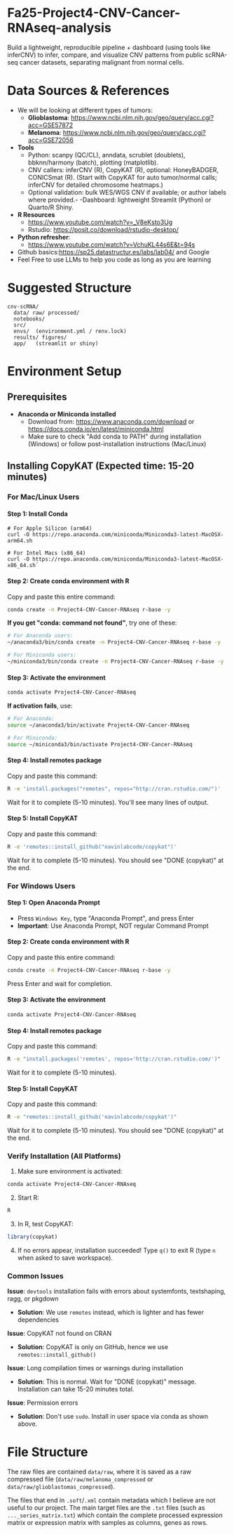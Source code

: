 # Fa25-Project4-CNV-Cancer-RNAseq-analysis
Build a lightweight, reproducible pipeline + dashboard (using tools like inferCNV) to infer, compare, and visualize CNV patterns from public scRNA-seq cancer datasets, separating malignant from normal cells.
# Data Sources & References
- We will be looking at different types of tumors:
  - **Glioblastoma**: https://www.ncbi.nlm.nih.gov/geo/query/acc.cgi?acc=GSE57872
  - **Melanoma**: https://www.ncbi.nlm.nih.gov/geo/query/acc.cgi?acc=GSE72056
- **Tools**
  - Python: scanpy (QC/CL), anndata, scrublet (doublets), bbknn/harmony (batch), plotting (matplotlib).
  - CNV callers: inferCNV (R), CopyKAT (R), optional: HoneyBADGER, CONICSmat (R). (Start with CopyKAT for auto tumor/normal calls; inferCNV for detailed chromosome heatmaps.)
  - Optional validation: bulk WES/WGS CNV if available; or author labels where provided.-
  -Dashboard: lightweight Streamlit (Python) or Quarto/R Shiny.
- **R Resources**
  - https://www.youtube.com/watch?v=_V8eKsto3Ug
  - Rstudio: https://posit.co/download/rstudio-desktop/
- **Python refresher**:
  - https://www.youtube.com/watch?v=VchuKL44s6E&t=94s
- Github basics:https://sp25.datastructur.es/labs/lab04/ and Google
- Feel Free to use LLMs to help you code as long as you are learning
  
# Suggested Structure
```
cnv-scRNA/
  data/ raw/ processed/
  notebooks/
  src/
  envs/  (environment.yml / renv.lock)
  results/ figures/
  app/   (streamlit or shiny)
```

# Environment Setup

## Prerequisites
- **Anaconda or Miniconda installed**
  - Download from: https://www.anaconda.com/download or https://docs.conda.io/en/latest/miniconda.html
  - Make sure to check "Add conda to PATH" during installation (Windows) or follow post-installation instructions (Mac/Linux)

## Installing CopyKAT (Expected time: 15-20 minutes)

### For Mac/Linux Users

#### Step 1: Install Conda
```
# For Apple Silicon (arm64)
curl -O https://repo.anaconda.com/miniconda/Miniconda3-latest-MacOSX-arm64.sh

# For Intel Macs (x86_64)
curl -O https://repo.anaconda.com/miniconda/Miniconda3-latest-MacOSX-x86_64.sh`
```


#### Step 2: Create conda environment with R
Copy and paste this entire command:
```bash
conda create -n Project4-CNV-Cancer-RNAseq r-base -y
```

**If you get "conda: command not found"**, try one of these:
```bash
# For Anaconda users:
~/anaconda3/bin/conda create -n Project4-CNV-Cancer-RNAseq r-base -y

# For Miniconda users:
~/miniconda3/bin/conda create -n Project4-CNV-Cancer-RNAseq r-base -y
```

#### Step 3: Activate the environment
```bash
conda activate Project4-CNV-Cancer-RNAseq
```

**If activation fails**, use:
```bash
# For Anaconda:
source ~/anaconda3/bin/activate Project4-CNV-Cancer-RNAseq

# For Miniconda:
source ~/miniconda3/bin/activate Project4-CNV-Cancer-RNAseq
```

#### Step 4: Install remotes package
Copy and paste this command:
```bash
R -e 'install.packages("remotes", repos="http://cran.rstudio.com/")'
```
Wait for it to complete (5-10 minutes). You'll see many lines of output.

#### Step 5: Install CopyKAT
Copy and paste this command:
```bash
R -e 'remotes::install_github("navinlabcode/copykat")'
```
Wait for it to complete (5-10 minutes). You should see "DONE (copykat)" at the end.

### For Windows Users

#### Step 1: Open Anaconda Prompt
- Press `Windows Key`, type "Anaconda Prompt", and press Enter
- **Important**: Use Anaconda Prompt, NOT regular Command Prompt

#### Step 2: Create conda environment with R
Copy and paste this entire command:
```bash
conda create -n Project4-CNV-Cancer-RNAseq r-base -y
```
Press Enter and wait for completion.

#### Step 3: Activate the environment
```bash
conda activate Project4-CNV-Cancer-RNAseq
```

#### Step 4: Install remotes package
Copy and paste this command:
```bash
R -e "install.packages('remotes', repos='http://cran.rstudio.com/')"
```
Wait for it to complete (5-10 minutes).

#### Step 5: Install CopyKAT
Copy and paste this command:
```bash
R -e "remotes::install_github('navinlabcode/copykat')"
```
Wait for it to complete (5-10 minutes). You should see "DONE (copykat)" at the end.

### Verify Installation (All Platforms)

1. Make sure environment is activated:
```bash
conda activate Project4-CNV-Cancer-RNAseq
```

2. Start R:
```bash
R
```

3. In R, test CopyKAT:
```r
library(copykat)
```

4. If no errors appear, installation succeeded! Type `q()` to exit R (type `n` when asked to save workspace).

### Common Issues

**Issue**: `devtools` installation fails with errors about systemfonts, textshaping, ragg, or pkgdown
- **Solution**: We use `remotes` instead, which is lighter and has fewer dependencies

**Issue**: CopyKAT not found on CRAN
- **Solution**: CopyKAT is only on GitHub, hence we use `remotes::install_github()`

**Issue**: Long compilation times or warnings during installation
- **Solution**: This is normal. Wait for "DONE (copykat)" message. Installation can take 15-20 minutes total.

**Issue**: Permission errors
- **Solution**: Don't use `sudo`. Install in user space via conda as shown above.

# File Structure
The raw files are contained `data/raw`, where it is saved as a raw compressed file (`data/raw/melanoma_compressed` or `data/raw/glioblastomas_compressed`).

The files that end in `.soft`/`.xml` contain metadata which I believe are not useful to our project. The main target files are the `.txt` files (such as `..._series_matrix.txt`) which contain the complete processed expression matrix or expression matrix with samples as columns, genes as rows. 
